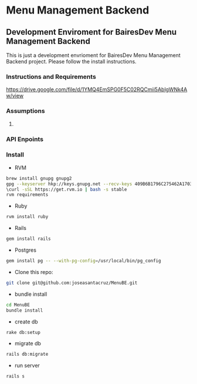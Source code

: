 # Menu Management Backend

## Development Enviroment for BairesDev Menu Management Backend


This is just a development envrioment for BairesDev Menu Management Backend project. Please follow the install instructions.

### Instructions and Requirements
https://drive.google.com/file/d/1YMQ4EmSPG0F5C02RQCmii5AblgWNk4Aw/view


### Assumptions
1.  

### API Enpoints


### Install
- RVM
 ```sh
brew install gnupg gnupg2 
gpg --keyserver hkp://keys.gnupg.net --recv-keys 409B6B1796C275462A1703113804BB82D39DC0E3 7D2BAF1CF37B13E2069D6956105BD0E739499BDB 
\curl -sSL https://get.rvm.io | bash -s stable
rvm requirements
```
- Ruby
```sh
rvm install ruby
```
- Rails
```sh
gem install rails
```
- Postgres
```sh
gem install pg -- --with-pg-config=/usr/local/bin/pg_config
```
- Clone this repo:
```sh
git clone git@github.com:joseasantacruz/MenuBE.git
```
- bundle install
```sh
cd MenuBE
bundle install
```
- create db
```sh
rake db:setup
```
- migrate db
```sh
rails db:migrate
``` 
- run server
```sh
rails s
``` 
